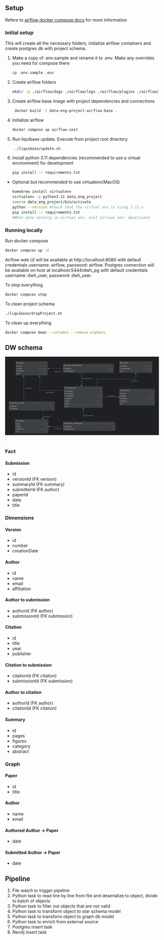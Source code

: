 ## Setup

Refere to [airflow docker compose docs](https://airflow.apache.org/docs/apache-airflow/stable/howto/docker-compose/index.html) for more information

### Initial setup

This will create all the necessary folders, initialize airflow containers and create postgres db with project schema.

1. Make a copy of .env.sample and rename it to .env. Make any overrides you need for compose there

    ```bash
    cp .env.sample .env
    ```

2. Create airflow folders

    ```bash
    mkdir -p ./airflow/dags ./airflow/logs ./airflow/plugins ./airflow/config ./airflow/data ./airflow/data/sql ./airflow/data/kaggle_data
    ```

3. Create airflow base image with project dependencies and connections

    ```bash
     docker build -t data-eng-project-airflow-base .
    ```

4. Initialize airflow

    ```bash
    docker compose up airflow-init
    ```
5. Run liquibase update. Execute from project root directory

    ```bash
     ./liquibase/update.sh
    ```

6. Install python 3.11 dependencies (recommended to use a virtual environment) for development
    ```bash
    pip install -r requirements.txt
    ```

  * Optional but recommended to use virtualenv(MacOS)
    ```bash
    homebrew install virtualenv
    virtualenv -p python3.11 data_eng_project
    source data_eng_project/bin/activate
    python --version #Check that the virtual env is using 3.11.x
    pip install -r requirements.txt
    #When done working in virtual env, exit virtual env: deactivate
    ```

### Running locally

Run docker compose

```bash
docker compose up -d
```

Airflow web UI will be available at http://localhost:8080 with default credentials username: airflow, password: airflow.
Postgres connection will be available on host at localhost:5444/dwh_pg with default credentials username: dwh_user, password: dwh_user.

To stop everything

```bash
docker compose stop
```

To clean project schema

```bash
./liquibase/dropProject.sh
```

To clean up everything

```bash
docker compose down --volumes --remove-orphans
```

## DW schema

![schema](schema.png).

### Fact

#### Submission
* id
* versionId (FK version)
* summaryId (FK summary)
* submitterId (FK author)
* paperId
* date
* title

### Dimensions

#### Version
* id
* number
* creationDate

#### Author
* id
* name
* email
* affiliation

#### Author to submission
* authorId (FK author)
* submissionId (FK submission)

#### Citation
* id
* title
* year
* publisher

#### Citation to submission
* citationId (FK citation)
* submissionId (FK submission)

#### Author to citation
* authorId (FK author)
* citationId (FK citation)

#### Summary
* id
* pages
* figures
* category
* abstract


### Graph

#### Paper
* id
* title

#### Author
* name
* email

#### Authored Author -> Paper 
* date

#### Submitted Author -> Paper
* date

## Pipeline

1. File watch to trigger pipeline
2. Python task to read line by line from file and deserialize to object, divide to batch of objects
3. Python task to filter out objects that are not valid
4. Python task to transform object to star schema model
5. Python task to transform object to graph db model
6. Python task to enrich from external source
7. Postgres insert task
8. Neo4j insert task
